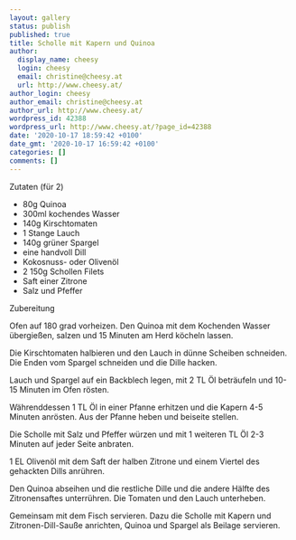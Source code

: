 ```yaml
---
layout: gallery
status: publish
published: true
title: Scholle mit Kapern und Quinoa
author:
  display_name: cheesy
  login: cheesy
  email: christine@cheesy.at
  url: http://www.cheesy.at/
author_login: cheesy
author_email: christine@cheesy.at
author_url: http://www.cheesy.at/
wordpress_id: 42388
wordpress_url: http://www.cheesy.at/?page_id=42388
date: '2020-10-17 18:59:42 +0100'
date_gmt: '2020-10-17 16:59:42 +0100'
categories: []
comments: []
---
```

<!-- wp:paragraph -->
Zutaten (für 2)
<!-- /wp:paragraph -->
<!-- wp:list -->
- 80g Quinoa
- 300ml kochendes Wasser
- 140g Kirschtomaten
- 1 Stange Lauch
- 140g grüner Spargel
- eine handvoll Dill
- Kokosnuss- oder Olivenöl
- 2 150g Schollen Filets
- Saft einer Zitrone
- Salz und Pfeffer
<!-- /wp:list -->
<!-- wp:paragraph -->
Zubereitung
<!-- /wp:paragraph -->
<!-- wp:paragraph -->
Ofen auf 180 grad vorheizen. Den Quinoa mit dem Kochenden Wasser übergießen, salzen und 15 Minuten am Herd köcheln lassen.
<!-- /wp:paragraph -->
<!-- wp:paragraph -->
Die Kirschtomaten halbieren und den Lauch in dünne Scheiben schneiden. Die Enden vom Spargel schneiden und die Dille hacken.
<!-- /wp:paragraph -->
<!-- wp:paragraph -->
Lauch und Spargel auf ein Backblech legen, mit 2 TL Öl beträufeln und 10-15 Minuten im Ofen rösten.
<!-- /wp:paragraph -->
<!-- wp:paragraph -->
Währenddessen 1 TL Öl in einer Pfanne erhitzen und die Kapern 4-5 Minuten anrösten. Aus der Pfanne heben und beiseite stellen.
<!-- /wp:paragraph -->
<!-- wp:paragraph -->
Die Scholle mit Salz und Pfeffer würzen und mit 1 weiteren TL Öl 2-3 Minuten auf jeder Seite anbraten.
<!-- /wp:paragraph -->
<!-- wp:paragraph -->
1 EL Olivenöl mit dem Saft der halben Zitrone und einem Viertel des gehackten Dills anrühren.
<!-- /wp:paragraph -->
<!-- wp:paragraph -->
Den Quinoa abseihen und die restliche Dille und die andere Hälfte des Zitronensaftes unterrühren. Die Tomaten und den Lauch unterheben.
<!-- /wp:paragraph -->
<!-- wp:paragraph -->
Gemeinsam mit dem Fisch servieren. Dazu die Scholle mit Kapern und Zitronen-Dill-Sauße anrichten, Quinoa und Spargel als Beilage servieren.
<!-- /wp:paragraph -->
<!-- wp:image {"id":42389} -->
<figure class="wp-block-image"><img src="{% link /wp-content/uploads/Scholle-mit-Kapern-1.jpg %}" alt="" class="wp-image-42389"></figure>
<!-- /wp:image -->
